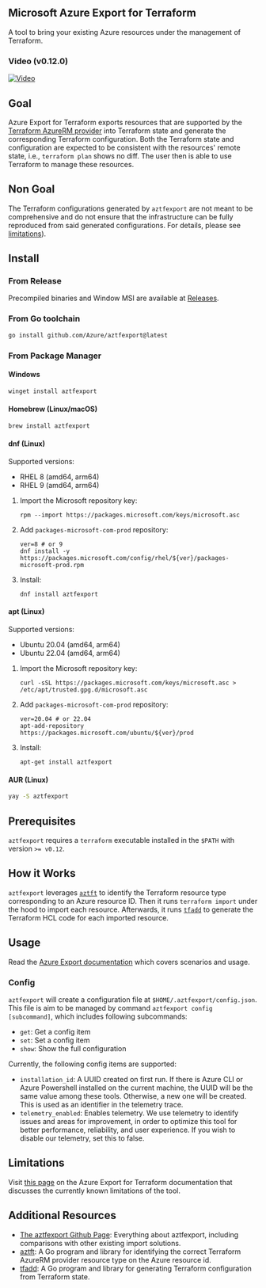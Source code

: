 ## Microsoft Azure Export for Terraform

A tool to bring your existing Azure resources under the management of Terraform.

### Video (v0.12.0)
[![Video](https://img.youtube.com/vi/LWk9SU7AmDA/hqdefault.jpg)](https://youtu.be/LWk9SU7AmDA)

## Goal

Azure Export for Terraform exports resources that are supported by the [Terraform AzureRM provider](https://github.com/hashicorp/terraform-provider-azurerm) into Terraform state and generate the corresponding Terraform configuration. Both the Terraform state and configuration are expected to be consistent with the resources' remote state, i.e., `terraform plan` shows no diff. The user then is able to use Terraform to manage these resources.

## Non Goal

The Terraform configurations generated by `aztfexport` are not meant to be comprehensive and do not ensure that the infrastructure can be fully reproduced from said generated configurations. For details, please see [limitations](#limitations)).

## Install

### From Release

Precompiled binaries and Window MSI are available at [Releases](https://github.com/Azure/aztfexport/releases).

### From Go toolchain

```bash
go install github.com/Azure/aztfexport@latest
```

### From Package Manager

#### Windows

```bash
winget install aztfexport
```

#### Homebrew (Linux/macOS)

```bash
brew install aztfexport
```

#### dnf (Linux)

Supported versions:

- RHEL 8 (amd64, arm64)
- RHEL 9 (amd64, arm64)

1. Import the Microsoft repository key:

    ```
    rpm --import https://packages.microsoft.com/keys/microsoft.asc
    ```

2. Add `packages-microsoft-com-prod` repository:

    ```
    ver=8 # or 9
    dnf install -y https://packages.microsoft.com/config/rhel/${ver}/packages-microsoft-prod.rpm
    ```

3. Install:

    ```
    dnf install aztfexport
    ```

#### apt (Linux)

Supported versions:

- Ubuntu 20.04 (amd64, arm64)
- Ubuntu 22.04 (amd64, arm64)

1. Import the Microsoft repository key:

    ```
    curl -sSL https://packages.microsoft.com/keys/microsoft.asc > /etc/apt/trusted.gpg.d/microsoft.asc
    ```

2. Add `packages-microsoft-com-prod` repository:

    ```
    ver=20.04 # or 22.04
    apt-add-repository https://packages.microsoft.com/ubuntu/${ver}/prod
    ```

3. Install:

    ```
    apt-get install aztfexport
    ```

#### AUR (Linux)

```bash
yay -S aztfexport
```

## Prerequisites

`aztfexport` requires a `terraform` executable installed in the `$PATH` with version `>= v0.12`.

## How it Works

`aztfexport` leverages [`aztft`](https://github.com/magodo/aztft) to identify the Terraform resource type corresponding to an Azure resource ID. Then it runs `terraform import` under the hood to import each resource. Afterwards, it runs [`tfadd`](https://github.com/magodo/tfadd) to generate the Terraform HCL code for each imported resource.

## Usage

Read the [Azure Export documentation](https://learn.microsoft.com/en-us/azure/developer/terraform/azure-export-for-terraform/export-terraform-overview) which covers scenarios and usage.

### Config

`aztfexport` will create a configuration file at `$HOME/.aztfexport/config.json`. This file is aim to be managed by command `aztfexport config [subcommand]`, which includes following subcommands:

- `get`: Get a config item
- `set`: Set a config item
- `show`: Show the full configuration

Currently, the following config items are supported:

- `installation_id`: A UUID created on first run. If there is Azure CLI or Azure Powershell installed on the current machine, the UUID will be the same value among these tools. Otherwise, a new one will be created. This is used as an identifier in the telemetry trace.
- `telemetry_enabled`: Enables telemetry. We use telemetry to identify issues and areas for improvement, in order to optimize this tool for better performance, reliability, and user experience. If you wish to disable our telemetry, set this to false.

## Limitations

Visit [this page](https://learn.microsoft.com/en-us/azure/developer/terraform/azure-export-for-terraform/export-terraform-concepts#limitations) on the Azure Export for Terraform documentation that discusses the currently known limitations of the tool.

## Additional Resources

- [The aztfexport Github Page](https://azure.github.io/aztfexport): Everything about aztfexport, including comparisons with other existing import solutions.
- [aztft](https://github.com/magodo/aztft): A Go program and library for identifying the correct Terraform AzureRM provider resource type on the Azure resource id.
- [tfadd](https://github.com/magodo/tfadd): A Go program and library for generating Terraform configuration from Terraform state.
